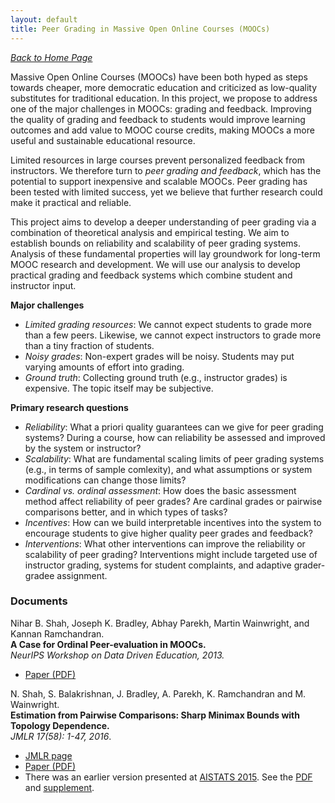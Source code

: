 ```yaml
---
layout: default
title: Peer Grading in Massive Open Online Courses (MOOCs)
---
```


<i>[Back to Home Page](../README.md)</i>

Massive Open Online Courses (MOOCs) have been both hyped as steps towards cheaper, more democratic education and criticized as low-quality substitutes for traditional education.
In this project, we propose to address one of the major challenges in MOOCs: grading and feedback.
Improving the quality of grading and feedback to students would improve learning outcomes and add value to MOOC course credits, making MOOCs a more useful and sustainable educational resource.

Limited resources in large courses prevent personalized feedback from instructors.
We therefore turn to <i>peer grading and feedback</i>, which has the potential to support inexpensive and scalable MOOCs.
Peer grading has been tested with limited success, yet we believe that further research could make it practical and reliable.

This project aims to develop a deeper understanding of peer grading via a combination of theoretical analysis and empirical testing.
We aim to establish bounds on reliability and scalability of peer grading systems.
Analysis of these fundamental properties will lay groundwork for long-term MOOC research and development.
We will use our analysis to develop practical grading and feedback systems which combine student and instructor input.

<b>Major challenges</b>

* <i>Limited grading resources</i>: We cannot expect students to grade more than a few peers.  Likewise, we cannot expect instructors to grade more than a tiny fraction of students.
* <i>Noisy grades</i>: Non-expert grades will be noisy.  Students may put varying amounts of effort into grading.
* <i>Ground truth</i>: Collecting ground truth (e.g., instructor grades) is expensive.  The topic itself may be subjective.

<b>Primary research questions</b>

* <i>Reliability</i>: What a priori quality guarantees can we give for peer grading systems?  During a course, how can reliability be assessed and improved by the system or instructor?
* <i>Scalability</i>: What are fundamental scaling limits of peer grading systems (e.g., in terms of sample comlexity), and what assumptions or system modifications can change those limits?
* <i>Cardinal vs. ordinal assessment</i>: How does the basic assessment method affect reliability of peer grades?  Are cardinal grades or pairwise comparisons better, and in which types of tasks? 
* <i>Incentives</i>: How can we build interpretable incentives into the system to encourage students to give higher quality peer grades and feedback? 
* <i>Interventions</i>: What other interventions can improve the reliability or scalability of peer grading?  Interventions might include targeted use of instructor grading, systems for student complaints, and adaptive grader-gradee assignment.

### Documents

Nihar B. Shah, Joseph K. Bradley, Abhay Parekh, Martin Wainwright, and Kannan Ramchandran.
<br><b>A Case for Ordinal Peer-evaluation in MOOCs.</b>
<br><i>NeurIPS Workshop on Data Driven Education, 2013.</i>

* [Paper (PDF)](/assets/papers/2013_neurips_moocs.pdf)

N. Shah, S. Balakrishnan, J. Bradley, A. Parekh, K. Ramchandran and M. Wainwright.
<br><b>Estimation from Pairwise Comparisons: Sharp Minimax Bounds with Topology Dependence.</b>
<br><i>JMLR 17(58): 1-47, 2016</i>.

* [JMLR page](https://jmlr.org/papers/v17/15-189.html)
* [Paper (PDF)](/assets/papers/2016_jmlr_pairwise_comparisons.pdf)
* There was an earlier version presented at [AISTATS 2015](http://proceedings.mlr.press/v38/shah15.html).  See the [PDF](/assets/papers/2015_aistats_pairwise_comparisons.pdf) and [supplement](/assets/papers/2015_aistats_pairwise_comparisons_supp.pdf).

